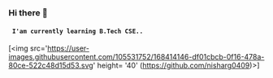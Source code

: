 ### Hi there 👋

#### ``` I'am currently learning B.Tech CSE..```

<!--
**nisharg9135/nisharg9135** is a ✨ _special_ ✨ repository because its `README.md` (this file) appears on your GitHub profile.

Here are some ideas to get you started:

- 🔭 I’m currently working on ...
- 🌱 I’m currently learning ...
- 👯 I’m looking to collaborate on ...
- 🤔 I’m looking for help with ...
- 💬 Ask me about ...
- 📫 How to reach me: ...
- 😄 Pronouns: ...
- ⚡ Fun fact: ...
-->

[<img src='https://user-images.githubusercontent.com/105531752/168414146-df01cbcb-0f16-478a-80ce-522c48d15d53.svg' height= '40' (https://github.com/nisharg0409)>]

<!-- [<img src='https://cdn. jsdelivr.net/npm/simple-icons@3.0.1/icons/instagram.svg' alt='instagram height="48">]
(https://ww.instagram.com/automatlog/)
[<img src-'https://cdn.jsdelivr.net/npm/simple-icons@3.e.1/icons/codepen.svg' alt-'codepen' height="49">]
(https://codepen.io/automatlog)
[<img src-'https://cdn.jsdelivr.net/npm/simple-icons@3.e.1/1cons/reddit.svg' alt-'Reddit' height-'40'>1
(https://www.reddit.com/user/Automatlog) -->
